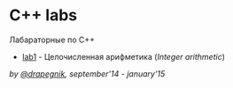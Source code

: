 # C++ labs
Лабараторные по C++

* [lab1](https://github.com/Drapegnik/bsu/tree/programming/c++/lab1) - Целочисленная арифметика (*Integer arithmetic*)

*by [@drapegnik](https://github.com/Drapegnik), september'14 - january'15*